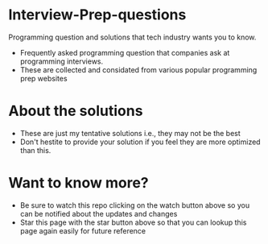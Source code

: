# Interview-Prep-questions
Programming question and solutions that tech industry wants you to know.
* Frequently asked programming question that companies ask at programming interviews.
* These are collected and considated from various popular programming prep websites

# About the solutions
* These are just my tentative solutions i.e., they may not be the best
* Don't hestite to provide your solution if you feel they are more optimized than this.

# Want to know more?
* Be sure to watch this repo clicking on the watch button above so you can be notified about the updates and changes
* Star this page with the star button above so that you can lookup this page again easily for future reference
